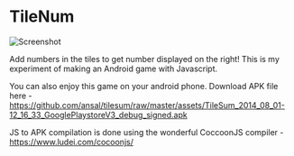 TileNum
=======

![Screenshot](https://github.com/ansal/tilesum/raw/master/assets/img/screenshot.png "Screenshot")

Add numbers in the tiles to get number displayed on the right! This is my experiment of making an Android game with Javascript.

You can also enjoy this game on your android phone. Download APK file here - https://github.com/ansal/tilesum/raw/master/assets/TileSum_2014_08_01-12_16_33_GooglePlaystoreV3_debug_signed.apk

JS to APK compilation is done using the wonderful CoccoonJS compiler - https://www.ludei.com/cocoonjs/